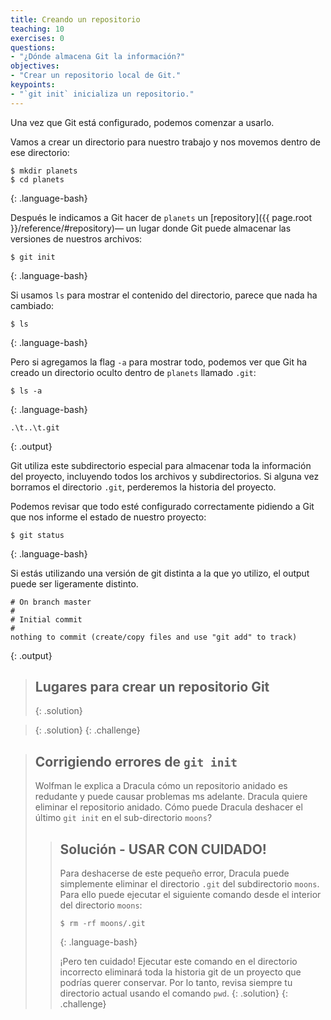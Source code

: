 ```yaml
---
title: Creando un repositorio
teaching: 10
exercises: 0
questions:
- "¿Dónde almacena Git la información?"
objectives:
- "Crear un repositorio local de Git."
keypoints:
- "`git init` inicializa un repositorio."
---
```


Una vez que Git está configurado,
podemos comenzar a usarlo.

Vamos a crear un directorio para nuestro trabajo y nos movemos dentro de ese directorio:

~~~
$ mkdir planets
$ cd planets
~~~
{: .language-bash}

Después le indicamos a Git hacer de `planets` un [repository]({{ page.root }}/reference/#repository)— un lugar donde
Git puede almacenar las versiones de nuestros archivos:

~~~
$ git init
~~~
{: .language-bash}

Si usamos `ls` para mostrar el contenido del directorio,
parece que nada ha cambiado:

~~~
$ ls
~~~
{: .language-bash}

Pero si agregamos la flag `-a` para mostrar todo,
podemos ver que Git ha creado un directorio oculto dentro de `planets` llamado `.git`:

~~~
$ ls -a
~~~
{: .language-bash}

~~~
.\t..\t.git
~~~
{: .output}

Git utiliza este subdirectorio especial para almacenar toda la información del proyecto, incluyendo todos los archivos y subdirectorios. Si alguna vez borramos el directorio `.git`,
perderemos la historia del proyecto.

Podemos revisar que todo esté configurado correctamente
pidiendo a Git que nos informe el estado de nuestro proyecto:

~~~
$ git status
~~~
{: .language-bash}

Si estás utilizando una versión de git distinta a la que yo utilizo, el output puede ser ligeramente distinto. 

~~~
# On branch master
#
# Initial commit
#
nothing to commit (create/copy files and use "git add" to track)
~~~
{: .output}

> ## Lugares para crear un repositorio Git
> {: .solution}












































> {: .solution}
{: .challenge}

> ## Corrigiendo errores de `git init`
> Wolfman le explica a Dracula cómo un repositorio anidado es redudante y puede causar problemas ms adelante.
> Dracula quiere eliminar el repositorio anidado.
> Cómo puede Dracula deshacer el último `git init` en el sub-directorio `moons`?
>
> > ## Solución - USAR CON CUIDADO!
> >
> > Para deshacerse de este pequeño error, Dracula puede simplemente eliminar el directorio `.git`
> > del subdirectorio `moons`. Para ello puede ejecutar el siguiente comando desde el interior del directorio `moons`:
> >
> > ~~~
> > $ rm -rf moons/.git
> > ~~~
> > {: .language-bash}
> >
> > ¡Pero ten cuidado! Ejecutar este comando en el directorio incorrecto eliminará
> > toda la historia git de un proyecto que podrías querer conservar. 
> > Por lo tanto, revisa siempre tu directorio actual usando el comando `pwd`.
> {: .solution}
{: .challenge}

